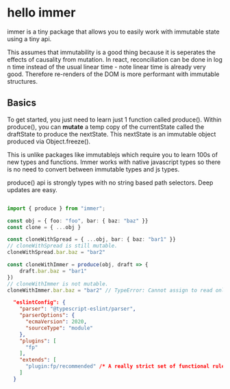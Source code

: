 # hello immer

immer is a tiny package that allows you to easily work with immutable state using a tiny api.

This assumes that immutability is a good thing because it is seperates the effects of causality from mutation.
In react, reconciliation can be done in log n time instead of the usual linear time - note linear time is already very good. Therefore re-renders of the DOM is more performant with immutable structures.

## Basics

To get started, you just need to learn just 1 function called produce().
Within produce(), you can **mutate** a temp copy of the currentState called the draftState to produce
the nextState. This nextState is an immutable object produced via Object.freeze().

This is unlike packages like immutablejs which require you to learn 100s of new types and functions.
Immer works with native javascript types so there is no need to convert between immutable types and js types.

produce() api is strongly types with no string based path selectors.
Deep updates are easy.

```typescript

import { produce } from "immer";

const obj = { foo: "foo", bar: { baz: "baz" }}
const clone = { ...obj }

const cloneWithSpread = { ...obj, bar: { baz: "bar1" }}
// cloneWithSpread is still mutable.
cloneWithSpread.bar.baz = "bar2"

const cloneWithImmer = produce(obj, draft => {
    draft.bar.baz = "bar1"
})
// cloneWithImmer is not mutable.
cloneWithImmer.bar.baz = "bar2" // TypeError: Cannot assign to read only property 'baz' of object '#<Object>'

```

```json
  "eslintConfig": {
    "parser": "@typescript-eslint/parser",
    "parserOptions": {
      "ecmaVersion": 2020,
      "sourceType": "module"
    },
    "plugins": [
      "fp"
    ],
    "extends": [
      "plugin:fp/recommended" /* A really strict set of functional rules  */
    ]
  }
```
